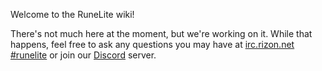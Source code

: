 Welcome to the RuneLite wiki!

There's not much here at the moment, but we're working on it.
While that happens, feel free to ask any questions you may have at [irc.rizon.net #runelite](http://qchat.rizon.net/?channels=runelite&uio=d4) or join our [Discord](https://discord.gg/mePCs8U) server.